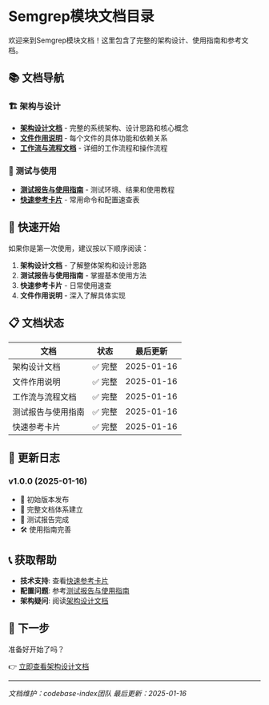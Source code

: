 # Semgrep模块文档目录

欢迎来到Semgrep模块文档！这里包含了完整的架构设计、使用指南和参考文档。

## 📚 文档导航

### 🏗️ 架构与设计
- **[架构设计文档](架构设计文档.md)** - 完整的系统架构、设计思路和核心概念
- **[文件作用说明](文件作用说明.md)** - 每个文件的具体功能和依赖关系
- **[工作流与流程文档](工作流与流程文档.md)** - 详细的工作流程和操作流程

### 🧪 测试与使用
- **[测试报告与使用指南](测试报告与使用指南.md)** - 测试环境、结果和使用教程
- **[快速参考卡片](快速参考卡片.md)** - 常用命令和配置速查表

## 🎯 快速开始

如果你是第一次使用，建议按以下顺序阅读：

1. **架构设计文档** - 了解整体架构和设计思路
2. **测试报告与使用指南** - 掌握基本使用方法
3. **快速参考卡片** - 日常使用速查
4. **文件作用说明** - 深入了解具体实现

## 📋 文档状态

| 文档 | 状态 | 最后更新 |
|------|------|----------|
| 架构设计文档 | ✅ 完整 | 2025-01-16 |
| 文件作用说明 | ✅ 完整 | 2025-01-16 |
| 工作流与流程文档 | ✅ 完整 | 2025-01-16 |
| 测试报告与使用指南 | ✅ 完整 | 2025-01-16 |
| 快速参考卡片 | ✅ 完整 | 2025-01-16 |

## 🔄 更新日志

### v1.0.0 (2025-01-16)
- 🎉 初始版本发布
- 📖 完整文档体系建立
- 🧪 测试报告完成
- 🛠️ 使用指南完善

## 📞 获取帮助

- **技术支持**: 查看[快速参考卡片](快速参考卡片.md)
- **配置问题**: 参考[测试报告与使用指南](测试报告与使用指南.md)
- **架构疑问**: 阅读[架构设计文档](架构设计文档.md)

## 🚀 下一步

准备好开始了吗？

👉 [立即查看架构设计文档](架构设计文档.md)

---

*文档维护：codebase-index团队*
*最后更新：2025-01-16*